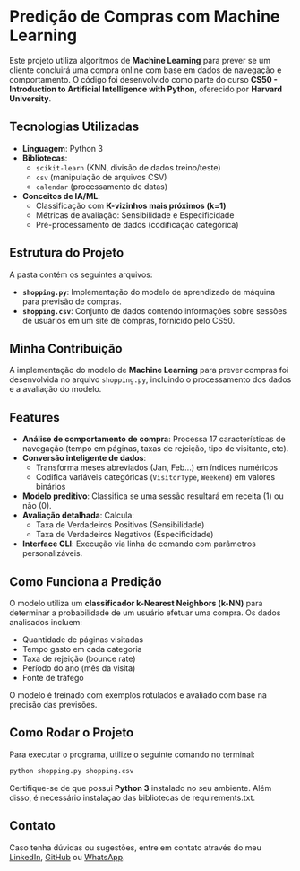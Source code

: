 # Predição de Compras com Machine Learning

Este projeto utiliza algoritmos de **Machine Learning** para prever se um cliente concluirá uma compra online com base em dados de navegação e comportamento. O código foi desenvolvido como parte do curso **CS50 - Introduction to Artificial Intelligence with Python**, oferecido por **Harvard University**.

## Tecnologias Utilizadas  
- **Linguagem**: Python 3  
- **Bibliotecas**:  
  - `scikit-learn` (KNN, divisão de dados treino/teste)  
  - `csv` (manipulação de arquivos CSV)  
  - `calendar` (processamento de datas)  
- **Conceitos de IA/ML**:  
  - Classificação com **K-vizinhos mais próximos (k=1)**  
  - Métricas de avaliação: Sensibilidade e Especificidade  
  - Pré-processamento de dados (codificação categórica)  
  
## Estrutura do Projeto

A pasta contém os seguintes arquivos:

- **`shopping.py`**: Implementação do modelo de aprendizado de máquina para previsão de compras.
- **`shopping.csv`**: Conjunto de dados contendo informações sobre sessões de usuários em um site de compras, fornicido pelo CS50.

## Minha Contribuição

A implementação do modelo de **Machine Learning** para prever compras foi desenvolvida no arquivo `shopping.py`, incluindo o processamento dos dados e a avaliação do modelo.

## Features  
- **Análise de comportamento de compra**: Processa 17 características de navegação (tempo em páginas, taxas de rejeição, tipo de visitante, etc).  
- **Conversão inteligente de dados**:  
  - Transforma meses abreviados (Jan, Feb...) em índices numéricos  
  - Codifica variáveis categóricas (`VisitorType`, `Weekend`) em valores binários  
- **Modelo preditivo**: Classifica se uma sessão resultará em receita (1) ou não (0).  
- **Avaliação detalhada**: Calcula:  
  - Taxa de Verdadeiros Positivos (Sensibilidade)  
  - Taxa de Verdadeiros Negativos (Especificidade)  
- **Interface CLI**: Execução via linha de comando com parâmetros personalizáveis.  

## Como Funciona a Predição

O modelo utiliza um **classificador k-Nearest Neighbors (k-NN)** para determinar a probabilidade de um usuário efetuar uma compra. Os dados analisados incluem:

- Quantidade de páginas visitadas
- Tempo gasto em cada categoria
- Taxa de rejeição (bounce rate)
- Período do ano (mês da visita)
- Fonte de tráfego

O modelo é treinado com exemplos rotulados e avaliado com base na precisão das previsões.

## Como Rodar o Projeto

Para executar o programa, utilize o seguinte comando no terminal:

```bash
python shopping.py shopping.csv
```

Certifique-se de que possui **Python 3** instalado no seu ambiente. Além disso, é necessário instalaçao das bibliotecas de requirements.txt.

## Contato
Caso tenha dúvidas ou sugestões, entre em contato através do meu [LinkedIn](www.linkedin.com/in/alvaro-sena), [GitHub](https://github.com/Alvaro-Sena) ou [WhatsApp](https://wa.me/447356040385).
